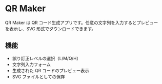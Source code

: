 # QR Maker

QR Maker は QR コード生成アプリです。任意の文字列を入力するとプレビューを表示し、SVG 形式でダウンロードできます。

## 機能
- 誤り訂正レベルの選択（L/M/Q/H）
- 文字列入力フォーム
- 生成された QR コードのプレビュー表示
- SVG ファイルとしての保存
